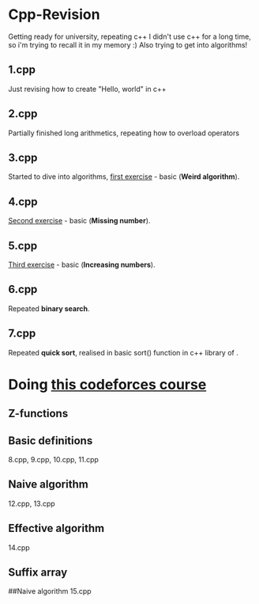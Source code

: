  # Cpp-Revision
Getting ready for university, repeating c++
I didn't use c++ for a long time, so i'm trying to recall it in my memory :)
Also trying to get into algorithms!

## 1.cpp
Just revising how to create "Hello, world" in c++
## 2.cpp
Partially finished long arithmetics, repeating how to overload operators
## 3.cpp
Started to dive into algorithms, [first exercise](https://cses.fi/problemset/task/1068/) - basic (**Weird algorithm**).
## 4.cpp
[Second exercise](https://cses.fi/problemset/task/1083) - basic (**Missing number**).
## 5.cpp
[Third exercise](https://cses.fi/problemset/task/1094/) - basic (**Increasing numbers**).
## 6.cpp
Repeated **binary search**.
## 7.cpp
Repeated **quick sort**, realised in basic sort() function in c++ library of <algorithm>.
# Doing [this codeforces course](https://codeforces.com/edu/course/2)
## Z-functions
## Basic definitions
 8.cpp, 9.cpp, 10.cpp, 11.cpp
## Naive algorithm
12.cpp, 13.cpp
## **Effective algorithm**
14.cpp
## Suffix array
##Naive algorithm
15.cpp
